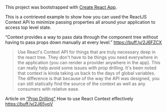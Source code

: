 This project was bootstrapped with [Create React App](https://github.com/facebook/create-react-app).

This is a contrieved example to show how you can used the ReactJS Context API to minimize passing properties all around your application to access top level state.

“Context provides a way to pass data through the component tree without having to pass props down manually at every level.” https://buff.ly/2J6FZCX

> Use React's Context API for things that are truly necessary deep in the react tree. They don't have to be things you need everywhere in the application (you can render a provider anywhere in the app). This can really help avoid some issues with prop drilling. It's been noted that context is kinda taking us back to the days of global variables. The difference is that because of the way the API was designed, you can still statically find the source of the context as well as any consumers with relative ease.

Article on ["Prop Drilling"](https://buff.ly/2M4LKEd)
How to use React Context effectively https://buff.ly/2J65yqV
